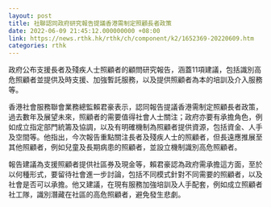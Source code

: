 ```yaml
---
layout: post
title: 社聯認同政府研究報告提議香港需制定照顧長者政策
date: 2022-06-09 21:45:12.000000000 +08:00
link: https://news.rthk.hk/rthk/ch/component/k2/1652369-20220609.htm
categories: rthk
---
```


政府公布支援長者及殘疾人士照顧者的顧問研究報告，涵蓋11項建議，包括識別高危照顧者並提供及時支援、加強暫託服務，以及提供照顧者為本的培訓及介入服務等。

香港社會服務聯會業務總監賴君豪表示，認同報告提議香港需制定照顧長者政策，過去數年及展望未來，照顧者的需要值得社會人士關注；政府亦要有承擔角色，例如成立指定部門統籌及協調，以及有明確機制為照顧者提供資源，包括資金、人手及空間等。他指出，今次報告重點關注長者及殘疾人士的照顧者，但長遠應推展至其他照顧者，例如兒童及長期病患的照顧者，並設立機制識別高危照顧者。

報告建議為支援照顧者提供社區券及現金等，賴君豪認為政府需承擔這方面，至於以何種形式，要留待社會進一步討論，包括不同模式針對不同需要的照顧者，以及社會是否可以承擔。他又建議，在現有服務加強培訓及人手配套，例如成立照顧者社工隊，識別潛藏在社區的高危照顧者，避免發生悲劇。
